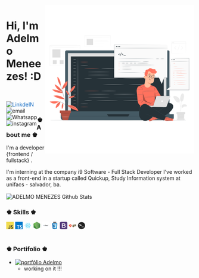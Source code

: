  <img src="/people_and_pc.png" min-width="400px" max-width="400px" width="400px" align="right" alt="Computador iuriCode"> 

# Hi, I'm Adelmo Meneezes! :D

<br>
 <p align="left">
<a target="_blank" href="https://www.linkedin.com/in/adelmomenezes" style="color:#0a66c2;">
  <img align="left" alt="LinkdeIN"  src="https://img.shields.io/badge/-Linkedin-0e76a8?style=flat-square&logo=Linkedin&logoColor=white" />
</a>
 <a target="_blank" href="mailto:adelmo.menezes2010@gmail.com">
  <img align="left" alt="email"  src="https://img.shields.io/badge/-Gmail-FF0000?style=flat-square&labelColor=FF0000&logo=gmail&logoColor=white "/>
</a>
<a target="_blank" href="https://api.whatsapp.com/send?phone=5571983449654text=Olá%20Adelmo,%20tudo%20bem?">
  <img align="left" alt="Whatsapp"  src="https://img.shields.io/badge/-WhatsApp-25d366?style=flat-square&labelColor=25d366&logo=whatsapp&logoColor=white" />
</a>
<a target="_blank" href="https://www.instagram.com/adelmo_menezes1/">
  <img align="left" alt="instagram"  src="https://img.shields.io/badge/-Instagram-DF0174?style=flat-square&labelColor=DF0174&logo=instagram&logoColor=white" />
</a>

</p>

<br>

### ♚ About me ♚

I'm a developer {frontend / fullstack} .

I'm interning at the company i9 Software - Full Stack Developer
I've worked as a front-end in a startup called Quickup,
Study Information system at unifacs - salvador, ba.


<img align="center" src="https://github-readme-stats.vercel.app/api?username=adelmomenezes123&include_all_commits=true&count_private=true&show_icons=true&line_height=20&title_color=7A7ADB&icon_color=2234AE&text_color=D3D3D3&bg_color=0,000000,130F40" alt="ADELMO MENEZES Github Stats">



### ♚ Skills ♚
 
 <code><img height="20" src="https://raw.githubusercontent.com/github/explore/80688e429a7d4ef2fca1e82350fe8e3517d3494d/topics/javascript/javascript.png"></code>
<code><img height="20" src="https://raw.githubusercontent.com/github/explore/80688e429a7d4ef2fca1e82350fe8e3517d3494d/topics/typescript/typescript.png"></code>
<code><img height="20" src="https://raw.githubusercontent.com/github/explore/80688e429a7d4ef2fca1e82350fe8e3517d3494d/topics/react/react.png"></code>
<code><img height="20" src="https://raw.githubusercontent.com/github/explore/80688e429a7d4ef2fca1e82350fe8e3517d3494d/topics/nodejs/nodejs.png"></code>
<code><img height="20" src="https://raw.githubusercontent.com/github/explore/80688e429a7d4ef2fca1e82350fe8e3517d3494d/topics/jquery/jquery.png"></code>
<code><img height="20" src="https://raw.githubusercontent.com/github/explore/80688e429a7d4ef2fca1e82350fe8e3517d3494d/topics/css/css.png"></code>
<code><img height="20" src="https://raw.githubusercontent.com/github/explore/80688e429a7d4ef2fca1e82350fe8e3517d3494d/topics/bootstrap/bootstrap.png"></code>
<code><img height="20" src="https://raw.githubusercontent.com/github/explore/80688e429a7d4ef2fca1e82350fe8e3517d3494d/topics/git/git.png"></code>
<code><img height="20" src="https://raw.githubusercontent.com/github/explore/80688e429a7d4ef2fca1e82350fe8e3517d3494d/topics/terminal/terminal.png"></code>
<br>
<br>

### ♚ Portifolio ♚
 
- <a target="_blank" href="https://adelmo.vercel.app">
   <img src="https://www.flaticon.com/svg/static/icons/svg/1395/1395817.svg" width="50" height="50" alt="portfólio Adelmo" title="portfólio Adelmo"> 
  </a>
  
  - working on it !!!
  
